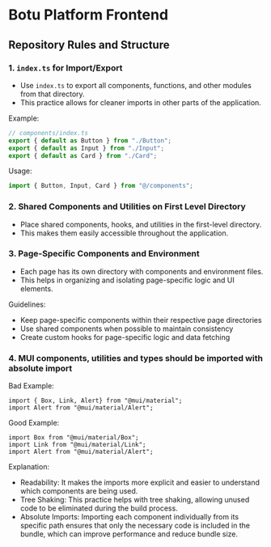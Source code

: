 # Botu Platform Frontend

## Repository Rules and Structure

### 1. `index.ts` for Import/Export

- Use `index.ts` to export all components, functions, and other modules from that directory.
- This practice allows for cleaner imports in other parts of the application.

Example:

```typescript
// components/index.ts
export { default as Button } from "./Button";
export { default as Input } from "./Input";
export { default as Card } from "./Card";
```

Usage:

```typescript
import { Button, Input, Card } from "@/components";
```

### 2. Shared Components and Utilities on First Level Directory

- Place shared components, hooks, and utilities in the first-level directory.
- This makes them easily accessible throughout the application.

### 3. Page-Specific Components and Environment

- Each page has its own directory with components and environment files.
- This helps in organizing and isolating page-specific logic and UI elements.

Guidelines:

- Keep page-specific components within their respective page directories
- Use shared components when possible to maintain consistency
- Create custom hooks for page-specific logic and data fetching

### 4. MUI components, utilities and types should be imported with absolute import

Bad Example:

```
import { Box, Link, Alert} from "@mui/material";
import Alert from "@mui/material/Alert";
```

Good Example:

```
import Box from "@mui/material/Box";
import Link from "@mui/material/Link";
import Alert from "@mui/material/Alert";
```

Explanation:

- Readability: It makes the imports more explicit and easier to understand which components are being used.
- Tree Shaking: This practice helps with tree shaking, allowing unused code to be eliminated during the build process.
- Absolute Imports: Importing each component individually from its specific path ensures that only the necessary code is included in the bundle, which can improve performance and reduce bundle size.
